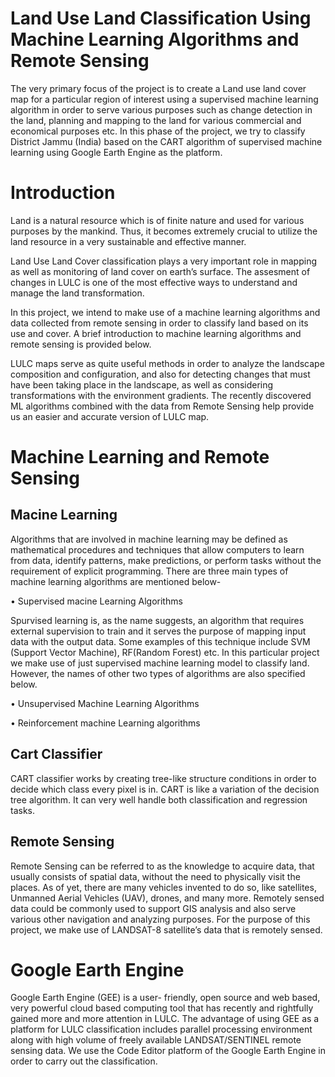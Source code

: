 
# Land Use Land Classification Using Machine Learning Algorithms and Remote Sensing

The very primary focus of the project is to create a Land use land cover map for a particular region of interest using a supervised machine learning algorithm in order to serve various purposes such as change detection in the land, planning and mapping to the land for various commercial and economical purposes etc.
In this phase of the project, we try to classify District Jammu (India) based on the CART algorithm of supervised machine learning using Google Earth Engine as the platform.











# Introduction
Land is a natural resource which is of finite nature and used for various purposes by the mankind. Thus, it becomes extremely crucial to utilize the land resource in a very sustainable and effective manner.

Land Use Land Cover classification plays a very important role in mapping as well as monitoring of land cover on earth’s surface.  The assesment of changes in LULC is one of the most effective ways to understand and manage the land transformation.

In this project, we intend to make use of a machine learning algorithms and data collected from remote sensing in order to classify land based on its use and cover. A brief introduction to machine learning algorithms and remote sensing is provided below.

LULC maps serve as quite useful methods in order to analyze the landscape composition and configuration, and also for detecting changes that must have been taking place in the landscape, as well as considering transformations with the environment gradients.
The recently discovered ML algorithms combined with the data from Remote Sensing help provide us an easier and accurate version of LULC map.

# Machine Learning and Remote Sensing



## Macine Learning
Algorithms that are involved in machine learning may be defined as mathematical procedures and techniques that allow computers to learn from data, identify patterns, make predictions, or perform tasks without the requirement of explicit programming. 
There are three main types of machine learning algorithms are mentioned below-

•	Supervised macine Learning Algorithms

Spurvised learning is, as the name suggests, an algorithm that requires external supervision to train and it serves the purpose of mapping input data with the output data.
Some examples of this technique include SVM (Support Vector Machine), RF(Random Forest) etc.
In this particular project we make use of just supervised machine learning model to classify land. However, the names of other two types of algorithms are also specified below.

•	Unsupervised Machine Learning Algorithms

•	Reinforcement machine Learning algorithms
## Cart Classifier

CART classifier works by creating tree-like structure conditions in order to decide which class every pixel is in. CART is like a variation of the decision tree algorithm. It can very well handle both classification and regression tasks.
## Remote Sensing

Remote Sensing can be referred to as the knowledge to acquire data, that usually consists of spatial data, without the need to physically visit the places. As of yet, there are many vehicles invented to do so, like satellites, Unmanned Aerial Vehicles (UAV), drones, and many more. Remotely sensed data could be commonly used to support GIS analysis and also serve various other navigation and analyzing purposes.
For the purpose of this project, we make use of LANDSAT-8 satellite’s data that is remotely sensed.

# Google Earth Engine 

Google Earth Engine (GEE) is a user- friendly, open source and web based, very powerful cloud based computing tool that has recently and rightfully gained more and more attention in LULC. The advantage of using GEE as a platform for LULC classification includes parallel processing environment along with high volume of freely available LANDSAT/SENTINEL remote sensing data.
We use the Code Editor platform of the Google Earth Engine in order to carry out the classification.
